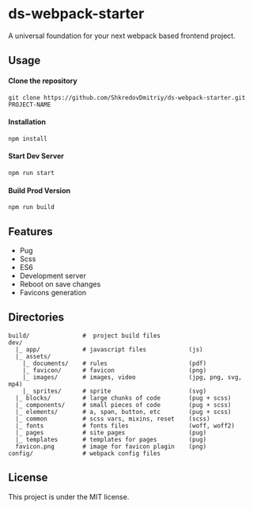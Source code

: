 # ds-webpack-starter

A universal foundation for your next webpack based frontend project.

## Usage

#### Clone the repository

```
git clone https://github.com/ShkredovDmitriy/ds-webpack-starter.git PROJECT-NAME
```

#### Installation

```
npm install
```

#### Start Dev Server

```
npm run start
```

#### Build Prod Version

```
npm run build
```

## Features

- Pug
- Scss
- ES6
- Development server
- Reboot on save changes
- Favicons generation

## Directories

```
build/               #  project build files
dev/
  |_ app/            # javascript files            (js)
  |_ assets/
    |_ documents/    # rules                       (pdf)
    |_ favicon/      # favicon                     (png)
    |_ images/       # images, video               (jpg, png, svg, mp4)
    |_ sprites/      # sprite                      (svg)
  |_ blocks/         # large chunks of code        (pug + scss)
  |_ components/     # small pieces of code        (pug + scss)
  |_ elements/       # a, span, button, etc        (pug + scss)
  |_ common          # scss vars, mixins, reset    (scss)
  |_ fonts           # fonts files                 (woff, woff2)
  |_ pages           # site pages                  (pug)
  |_ templates       # templates for pages         (pug)
  favicon.png        # image for favicon plagin    (png)
config/              # webpack config files

```

## License

This project is under the MIT license.
